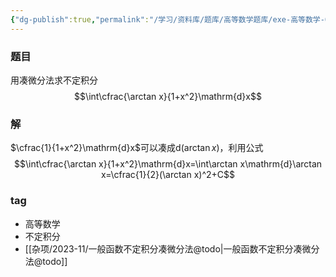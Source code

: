 ```yaml
---
{"dg-publish":true,"permalink":"/学习/资料库/题库/高等数学题库/exe-高等数学-00000003/","dgPassFrontmatter":true}
---
```


### 题目
用凑微分法求不定积分
$$\int\cfrac{\arctan x}{1+x^2}\mathrm{d}x$$
### 解
$\cfrac{1}{1+x^2}\mathrm{d}x$可以凑成$\mathrm{d}(\arctan x)$，利用公式
$$\int\cfrac{\arctan x}{1+x^2}\mathrm{d}x=\int\arctan x\mathrm{d}\arctan x=\cfrac{1}{2}(\arctan x)^2+C$$
### tag
- 高等数学
- 不定积分
- [[杂项/2023-11/一般函数不定积分凑微分法@todo\|一般函数不定积分凑微分法@todo]]